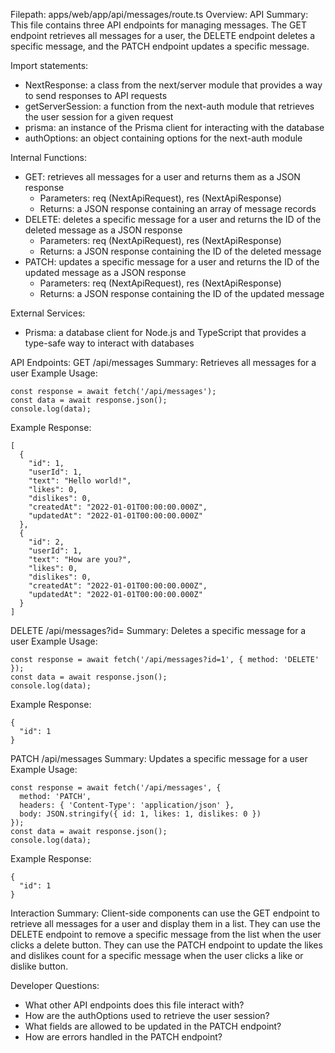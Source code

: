 Filepath: apps/web/app/api/messages/route.ts
Overview: API Summary:
This file contains three API endpoints for managing messages. The GET endpoint retrieves all messages for a user, the DELETE endpoint deletes a specific message, and the PATCH endpoint updates a specific message.

Import statements:
- NextResponse: a class from the next/server module that provides a way to send responses to API requests
- getServerSession: a function from the next-auth module that retrieves the user session for a given request
- prisma: an instance of the Prisma client for interacting with the database
- authOptions: an object containing options for the next-auth module

Internal Functions:
- GET: retrieves all messages for a user and returns them as a JSON response
  - Parameters: req (NextApiRequest), res (NextApiResponse)
  - Returns: a JSON response containing an array of message records
- DELETE: deletes a specific message for a user and returns the ID of the deleted message as a JSON response
  - Parameters: req (NextApiRequest), res (NextApiResponse)
  - Returns: a JSON response containing the ID of the deleted message
- PATCH: updates a specific message for a user and returns the ID of the updated message as a JSON response
  - Parameters: req (NextApiRequest), res (NextApiResponse)
  - Returns: a JSON response containing the ID of the updated message

External Services:
- Prisma: a database client for Node.js and TypeScript that provides a type-safe way to interact with databases

API Endpoints:
GET /api/messages
Summary: Retrieves all messages for a user
Example Usage:
```
const response = await fetch('/api/messages');
const data = await response.json();
console.log(data);
```
Example Response:
```
[
  {
    "id": 1,
    "userId": 1,
    "text": "Hello world!",
    "likes": 0,
    "dislikes": 0,
    "createdAt": "2022-01-01T00:00:00.000Z",
    "updatedAt": "2022-01-01T00:00:00.000Z"
  },
  {
    "id": 2,
    "userId": 1,
    "text": "How are you?",
    "likes": 0,
    "dislikes": 0,
    "createdAt": "2022-01-01T00:00:00.000Z",
    "updatedAt": "2022-01-01T00:00:00.000Z"
  }
]
```

DELETE /api/messages?id=<messageId>
Summary: Deletes a specific message for a user
Example Usage:
```
const response = await fetch('/api/messages?id=1', { method: 'DELETE' });
const data = await response.json();
console.log(data);
```
Example Response:
```
{
  "id": 1
}
```

PATCH /api/messages
Summary: Updates a specific message for a user
Example Usage:
```
const response = await fetch('/api/messages', {
  method: 'PATCH',
  headers: { 'Content-Type': 'application/json' },
  body: JSON.stringify({ id: 1, likes: 1, dislikes: 0 })
});
const data = await response.json();
console.log(data);
```
Example Response:
```
{
  "id": 1
}
```

Interaction Summary:
Client-side components can use the GET endpoint to retrieve all messages for a user and display them in a list. They can use the DELETE endpoint to remove a specific message from the list when the user clicks a delete button. They can use the PATCH endpoint to update the likes and dislikes count for a specific message when the user clicks a like or dislike button.

Developer Questions:
- What other API endpoints does this file interact with?
- How are the authOptions used to retrieve the user session?
- What fields are allowed to be updated in the PATCH endpoint?
- How are errors handled in the PATCH endpoint?

